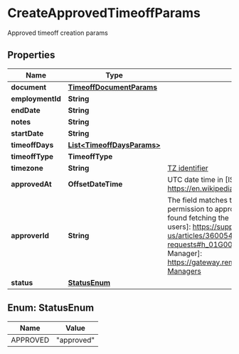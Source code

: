 

# CreateApprovedTimeoffParams

Approved timeoff creation params

## Properties

| Name | Type | Description | Notes |
|------------ | ------------- | ------------- | -------------|
|**document** | [**TimeoffDocumentParams**](TimeoffDocumentParams.md) |  |  [optional] |
|**employmentId** | **String** |  |  |
|**endDate** | **String** |  |  |
|**notes** | **String** |  |  [optional] |
|**startDate** | **String** |  |  |
|**timeoffDays** | [**List&lt;TimeoffDaysParams&gt;**](TimeoffDaysParams.md) |  |  |
|**timeoffType** | **TimeoffType** |  |  |
|**timezone** | **String** | [TZ identifier](https://www.iana.org/time-zones) |  |
|**approvedAt** | **OffsetDateTime** | UTC date time in [ISO 8601][] format.  [ISO 8601]: https://en.wikipedia.org/wiki/ISO_8601  |  |
|**approverId** | **String** | The field matches the &#x60;id&#x60; of a user in the Remote Platform that has permission to approve time off requests. [Available users][] can be found fetching the [List Company Manager][] endpoint.  [Available users]: https://support.remote.com/hc/en-us/articles/360054668651-Approving-Declining-time-off-requests#h_01G0014GZKZ3EMN6P7C99HAK55 [List Company Manager]: https://gateway.remote.com/v1/docs/openapi.html#tag/Company-Managers  |  |
|**status** | [**StatusEnum**](#StatusEnum) |  |  |



## Enum: StatusEnum

| Name | Value |
|---- | -----|
| APPROVED | &quot;approved&quot; |



